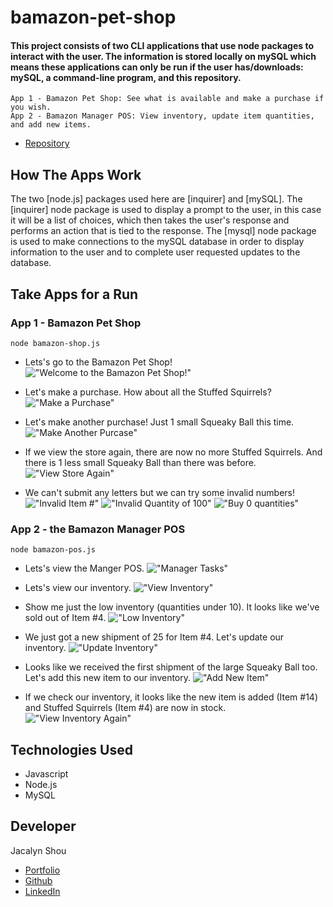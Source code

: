 # bamazon-pet-shop

#### This project consists of two CLI applications that use node packages to interact with the user. The information is stored locally on mySQL which means these applications can only be run if the user has/downloads: mySQL, a command-line program, and this repository. 
    App 1 - Bamazon Pet Shop: See what is available and make a purchase if you wish. 
    App 2 - Bamazon Manager POS: View inventory, update item quantities, and add new items. 

* [Repository](https://github.com/jshou403/bamazon-pet-shop)

## How The Apps Work
The two [node.js] packages used here are [inquirer] and [mySQL]. The [inquirer] node package is used to display a prompt to the user, in this case it will be a list of choices, which then takes the user's response and performs an action that is tied to the response. The [mysql] node package is used to make connections to the mySQL database in order to display information to the user and to complete user requested updates to the database. 

## Take Apps for a Run
### App 1 - Bamazon Pet Shop
`node bamazon-shop.js`

* Lets's go to the Bamazon Pet Shop! 
!["Welcome to the Bamazon Pet Shop!"](images/shop-1-welcome.png)

* Let's make a purchase. How about all the Stuffed Squirrels? 
!["Make a Purchase"](images/shop-2-purchase.png)

* Let's make another purchase! Just 1 small Squeaky Ball this time. 
!["Make Another Purcase"](images/shop-3-anotherpurchase.png)

* If we view the store again, there are now no more Stuffed Squirrels. And there is 1 less small Squeaky Ball than there was before. 
!["View Store Again"](images/shop-4-viewstoreagain.png)

* We can't submit any letters but we can try some invalid numbers!
!["Invalid Item #"](images/shop-5-error-1.png) 
!["Invalid Quantity of 100"](images/shop-6-error-2.png) 
!["Buy 0 quantities"](images/shop-7-error-3.png)

### App 2 - the Bamazon Manager POS
`node bamazon-pos.js`

* Lets's view the Manger POS. 
!["Manager Tasks"](images/pos-1-tasks.png)

* Lets's view our inventory. 
!["View Inventory"](images/pos-2-inventory.png)

* Show me just the low inventory (quantities under 10). It looks like we've sold out of Item #4. 
!["Low Inventory"](images/pos-3-lowinventory.png)

* We just got a new shipment of 25 for Item #4. Let's update our inventory. 
!["Update Inventory"](images/pos-4-updateinventory.png)

* Looks like we received the first shipment of the large Squeaky Ball too. Let's add this new item to our inventory. 
!["Add New Item"](images/pos-5-addnew.png)

* If we check our inventory, it looks like the new item is added (Item #14) and Stuffed Squirrels (Item #4) are now in stock. 
!["View Inventory Again"](images/pos-6-updatedinventory.png)

## Technologies Used
* Javascript
* Node.js
* MySQL

## Developer
Jacalyn Shou 
* [Portfolio](http://www.jacalynshou.com/)
* [Github](https://github.com/jshou403)
* [LinkedIn](https://www.linkedin.com/in/jacalyn-shou/)